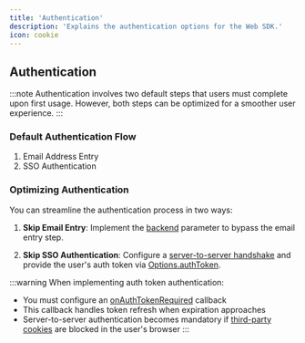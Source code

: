 ```yaml
---
title: 'Authentication'
description: 'Explains the authentication options for the Web SDK.'
icon: cookie
---
```


## Authentication

:::note
  Authentication involves two default steps that users must complete upon first
  usage. However, both steps can be optimized for a smoother user experience.
:::

### Default Authentication Flow

1. Email Address Entry
2. SSO Authentication

### Optimizing Authentication

You can streamline the authentication process in two ways:

1. **Skip Email Entry**: Implement the [backend](https://app.glean.com/meta/browser_api/interfaces/SearchOptions.html#backend) parameter to bypass the email entry step.

2. **Skip SSO Authentication**: Configure a [server-to-server handshake](https://docs.google.com/document/d/12q1oQWwhkLQyIHXKE7OF6XtvJZ5av50Wd_NKUbRh5u4/edit) and provide the user's auth token via [Options.authToken](https://app.glean.com/meta/browser_api/interfaces/Options.html#authToken).

:::warning
  When implementing auth token authentication:
  - You must configure an [onAuthTokenRequired](https://app.glean.com/meta/browser_api/interfaces/Options.html#onAuthTokenRequired) callback
  - This callback handles token refresh when expiration approaches
  - Server-to-server authentication becomes mandatory if [third-party cookies](./3rd-party-cookies]) are
  blocked in the user's browser
:::
